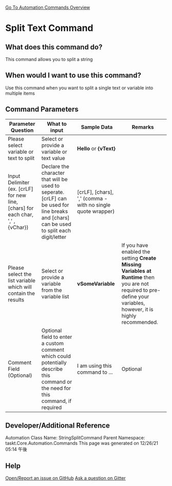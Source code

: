 <!--TITLE: Split Text Command -->
<!-- SUBTITLE: a command in the Data Commands group. -->
[Go To Automation Commands Overview](/automation-commands.md)


# Split Text Command


## What does this command do?
This command allows you to split a string


## When would I want to use this command?
Use this command when you want to split a single text or variable into multiple items


## Command Parameters
| Parameter Question   	| What to input  	|  Sample Data 	| Remarks  	|
| ---                    | ---               | ---           | ---       |
|Please select variable or text to split|Select or provide a variable or text value|**Hello** or **{vText}**||
|Input Delimiter (ex. [crLF] for new line, [chars] for each char, ',' , {vChar})|Declare the character that will be used to seperate. [crLF] can be used for line breaks and [chars] can be used to split each digit/letter|[crLF], [chars], ',' (comma - with no single quote wrapper)||
|Please select the list variable which will contain the results|Select or provide a variable from the variable list|**vSomeVariable**|If you have enabled the setting **Create Missing Variables at Runtime** then you are not required to pre-define your variables, however, it is highly recommended.|
|Comment Field (Optional)|Optional field to enter a custom comment which could potentially describe this command or the need for this command, if required|I am using this command to ...|Optional|










## Developer/Additional Reference
Automation Class Name: StringSplitCommand
Parent Namespace: taskt.Core.Automation.Commands
This page was generated on 12/26/21 05:14 午後


## Help
[Open/Report an issue on GitHub](https://github.com/saucepleez/taskt/issues/new)
[Ask a question on Gitter](https://gitter.im/taskt-rpa/Lobby)
